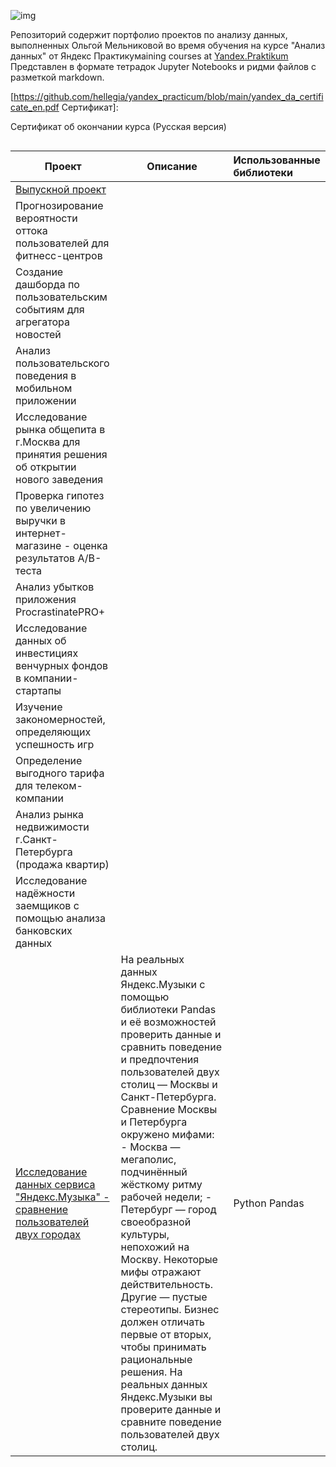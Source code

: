 ![img](https://sun9-79.userapi.com/impf/xZpU-hlLA2D9nJyOgzdpzuYkhtS0DXo1UrQnXg/ROQJjyeeUl0.jpg?size=968x480&quality=96&sign=5f1a5cbb8e049e2e27352abc9539b518&type=share)

Репозиторий содержит портфолио проектов по анализу данных, выполненных Ольгой Мельниковой во время обучения на курсе "Анализ данных" от Яндекс Практикумaining courses at [Yandex.Praktikum](https://praktikum.yandex.ru/)
Представлен в формате тетрадок Jupyter Notebooks и ридми файлов с разметкой markdown.



[https://github.com/hellegia/yandex_practicum/blob/main/yandex_da_certificate_en.pdf Сертификат]: 

Сертификат об окончании курса (Русская версия)











```

```

| Проект                                                       | Описание                                                     | Использованные библиотеки |
| ------------------------------------------------------------ | ------------------------------------------------------------ | :------------------------ |
| [Выпускной проект](https://github.com/hellegia/yandex_practicum/tree/main/12_needless_things) |                                                              |                           |
| Прогнозирование вероятности оттока пользователей для фитнесс-центров |                                                              |                           |
| Создание дашборда по пользовательским событиям для агрегатора новостей |                                                              |                           |
| Анализ пользовательского поведения в мобильном приложении    |                                                              |                           |
| Исследование рынка общепита в г.Москва для принятия решения об открытии нового заведения |                                                              |                           |
| Проверка гипотез по увеличению выручки в интернет-магазине - оценка результатов А/В-теста |                                                              |                           |
| Анализ убытков приложения ProcrastinatePRO+                  |                                                              |                           |
| Исследование данных об инвестициях венчурных фондов в компании-стартапы |                                                              |                           |
| Изучение закономерностей, определяющих успешность игр        |                                                              |                           |
| Определение выгодного тарифа для телеком-компании            |                                                              |                           |
| Анализ рынка недвижимости г.Санкт-Петербурга (продажа квартир) |                                                              |                           |
| Исследование надёжности заемщиков с помощью анализа банковских данных |                                                              |                           |
| [Исследование данных сервиса "Яндекс.Музыка" - сравнение пользователей двух городах](https://github.com/hellegia/yandex_practicum/tree/main/1_big_cities_music) | На реальных данных Яндекс.Музыки c помощью библиотеки Pandas и её возможностей проверить данные и сравнить поведение и предпочтения пользователей двух столиц — Москвы и Санкт-Петербурга.    Сравнение Москвы и Петербурга окружено мифами: - Москва — мегаполис, подчинённый жёсткому ритму рабочей недели; - Петербург — город своеобразной культуры, непохожий на Москву. Некоторые мифы отражают действительность. Другие — пустые стереотипы. Бизнес должен отличать первые от вторых, чтобы принимать рациональные решения. На реальных данных Яндекс.Музыки вы проверите данные и сравните поведение пользователей двух столиц. | Python Pandas             |







